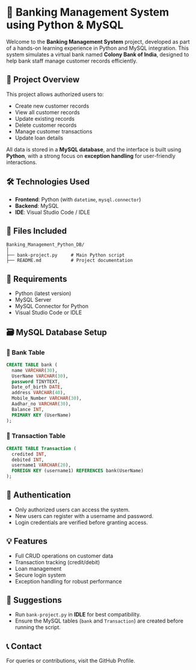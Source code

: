 # 🏦 Banking Management System using Python & MySQL

Welcome to the **Banking Management System** project, developed as part of a hands-on learning experience in Python and MySQL integration. This system simulates a virtual bank named **Colony Bank of India**, designed to help bank staff manage customer records efficiently.

## 📌 Project Overview

This project allows authorized users to:
- Create new customer records
- View all customer records
- Update existing records
- Delete customer records
- Manage customer transactions
- Update loan details

All data is stored in a **MySQL database**, and the interface is built using **Python**, with a strong focus on **exception handling** for user-friendly interactions.

## 🛠️ Technologies Used

- **Frontend**: Python (with `datetime`, `mysql.connector`)
- **Backend**: MySQL
- **IDE**: Visual Studio Code / IDLE

## 📂 Files Included

```
Banking_Management_Python_DB/
│
├── bank-project.py     # Main Python script
├── README.md           # Project documentation
```

## 🧰 Requirements

- Python (latest version)
- MySQL Server
- MySQL Connector for Python
- Visual Studio Code or IDLE

## 🗃️ MySQL Database Setup

### 🔹 Bank Table
```sql
CREATE TABLE bank (
  name VARCHAR(30),
  UserName VARCHAR(30),
  password TINYTEXT,
  Date_of_birth DATE,
  address VARCHAR(40),
  Mobile_Number VARCHAR(30),
  Aadhar_no VARCHAR(30),
  Balance INT,
  PRIMARY KEY (UserName)
);
```

### 🔹 Transaction Table
```sql
CREATE TABLE Transaction (
  credited INT,
  debited INT,
  username1 VARCHAR(20),
  FOREIGN KEY (username1) REFERENCES bank(UserName)
);
```

## 🔐 Authentication

- Only authorized users can access the system.
- New users can register with a username and password.
- Login credentials are verified before granting access.

## 💡 Features

- Full CRUD operations on customer data
- Transaction tracking (credit/debit)
- Loan management
- Secure login system
- Exception handling for robust performance

## 📌 Suggestions

- Run `bank-project.py` in **IDLE** for best compatibility.
- Ensure the MySQL tables (`bank` and `Transaction`) are created before running the script.

## 📞 Contact

For queries or contributions, visit the GitHub Profile.
